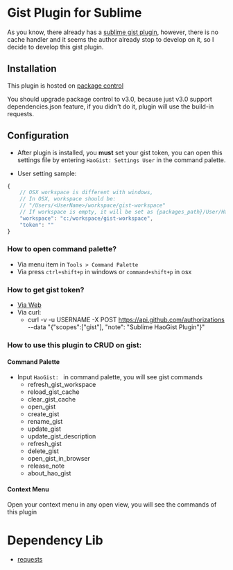 # Gist Plugin for Sublime
As you know, there already has a <a href="https://github.com/condemil/Gist">sublime gist plugin</a>, however, there is no cache handler and it seems the author already stop to develop on it, so I decide to develop this gist plugin.

## Installation
This plugin is hosted on [package control](https://sublime.wbond.net/packages/HaoGist)

You should upgrade package control to v3.0, because just v3.0 support dependencies.json feature, if you didn't do it, plugin will use the build-in requests.

## Configuration
* After plugin is installed, you **must** set your gist token, you can open this settings file by entering ```HaoGist: Settings User``` in the command palette.

* User setting sample:
```javascript
{
    // OSX workspace is different with windows,
    // In OSX, workspace should be: 
    // "/Users/<UserName>/workspace/gist-workspace"
    // If workspace is empty, it will be set as {packages_path}/User/HaoGist
    "workspace": "c:/workspace/gist-workspace",
    "token": ""
}
```

### How to open command palette?
* Via menu item in ```Tools > Command Palette```
* Via press ```ctrl+shift+p``` in windows or ```command+shift+p``` in osx

### How to get gist token?
* [Via Web](https://help.github.com/articles/creating-an-access-token-for-command-line-use/)
* Via curl:
    - curl -v -u USERNAME -X POST https://api.github.com/authorizations --data "{\"scopes\":[\"gist\"], \"note\": \"Sublime HaoGist Plugin\"}"

### How to use this plugin to CRUD on gist:

#### Command Palette
* Input ```HaoGist: ``` in command palette, you will see gist commands
    - refresh_gist_workspace
    - reload_gist_cache
    - clear_gist_cache
    - open_gist
    - create_gist
    - rename_gist
    - update_gist
    - update_gist_description
    - refresh_gist
    - delete_gist
    - open_gist_in_browser
    - release_note
    - about_hao_gist

#### Context Menu
Open your context menu in any open view, you will see the commands of this plugin

# Dependency Lib
+ [requests](https://github.com/kennethreitz/requests)